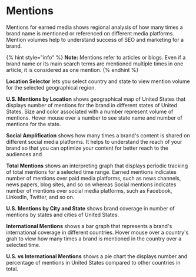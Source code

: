# Mentions

Mentions for earned media shows regional analysis of how many times a brand name is mentioned or referenced on different media platforms. Mention volumes help to understand success of SEO and marketing for a brand.

{% hint style="info" %}
**Note:** Mentions refer to articles or blogs. Even if a brand name or its main search terms are mentioned multiple times in one article, it is considered as one mention.
{% endhint %}

**Location Selector** lets you select country and state to view mention volume for the selected geographical region.

**U.S. Mentions by Location** shows geographical map of United States that displays number of mentions for the brand in different states of United States. Size and color associated with a number represent volume of mentions. Hover mouse over a number to see  state name and number of mentions for the state.

**Social Amplification** shows how many times a brand's content is shared on different social media platforms. It helps to understand the reach of your brand so that you can optimize your content for better reach to the audiences and 

**Total Mentions** shows an interpreting graph that displays periodic tracking of total mentions for a selected time range. Earned mentions indicates number of mentions over paid media platforms, such as news channels, news papers, blog sites, and so on whereas Social mentions indicates number of mentions over social media platforms, such as Facebook, LinkedIn, Twitter, and so on.

**U.S. Mentions by City and State** shows brand coverage in number of mentions by states and cities of United States.

**International Mentions** shows a bar graph that represents a brand's international coverage in different countries. Hover mouse over a country's grah to view how many times a brand is mentioned in the country over a selected time.

**U.S. vs International Mentions** shows a pie chart the displays number and percentage of mentions in United States compared to other countries in total.



